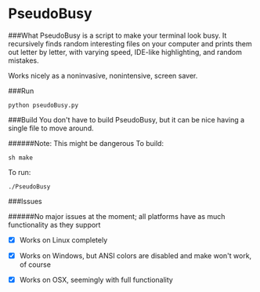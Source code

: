 # PseudoBusy

###What
PseudoBusy is a script to make your terminal look busy.
It recursively finds random interesting files on your computer and prints them out letter by letter, with varying speed, IDE-like highlighting, and random mistakes.

Works nicely as a noninvasive, nonintensive, screen saver.

###Run
```
python pseudoBusy.py
```

###Build
You don't have to build PseudoBusy, but it can be nice having a single file to move around.

######Note: This might be dangerous
To build:
```
sh make
```

To run:
```
./PseudoBusy
```

###Issues

######No major issues at the moment; all platforms have as much functionality as they support

- [x] Works on Linux completely

- [x] Works on Windows, but ANSI colors are disabled and make won't work, of course

- [x] Works on OSX, seemingly with full functionality

